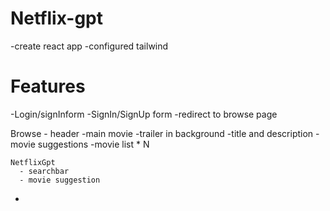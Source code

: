 # Netflix-gpt

-create react app
-configured tailwind


# Features
   -Login/signInform
    -SignIn/SignUp form
    -redirect to browse page

   Browse
     - header
     -main movie
     -trailer in background
     -title and description
     -movie suggestions
       -movie list * N

    NetflixGpt
      - searchbar
      - movie suggestion



  -